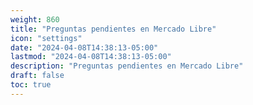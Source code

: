 ```yaml
---
weight: 860
title: "Preguntas pendientes en Mercado Libre"
icon: "settings"
date: "2024-04-08T14:38:13-05:00"
lastmod: "2024-04-08T14:38:13-05:00"
description: "Preguntas pendientes en Mercado Libre"
draft: false
toc: true
---
```

